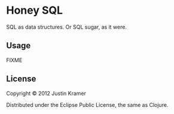 # Honey SQL

SQL as data structures. Or SQL sugar, as it were.

## Usage

FIXME

## License

Copyright © 2012 Justin Kramer

Distributed under the Eclipse Public License, the same as Clojure.
